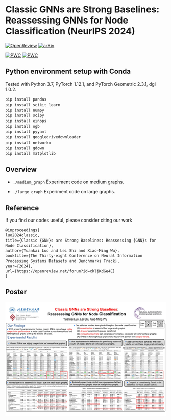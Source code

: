 # Classic GNNs are Strong Baselines: Reassessing GNNs for Node Classification (NeurIPS 2024)

[![OpenReview](https://img.shields.io/badge/OpenReview-xkljKdGe4E-b31b1b.svg)](https://openreview.net/forum?id=xkljKdGe4E) [![arXiv](https://img.shields.io/badge/arXiv-2406.08993-b31b1b.svg)](https://arxiv.org/pdf/2406.08993)

[![PWC](https://img.shields.io/endpoint.svg?url=https://paperswithcode.com/badge/classic-gnns-are-strong-baselines-reassessing/node-property-prediction-on-ogbn-proteins)](https://paperswithcode.com/sota/node-property-prediction-on-ogbn-proteins?p=classic-gnns-are-strong-baselines-reassessing) [![PWC](https://img.shields.io/endpoint.svg?url=https://paperswithcode.com/badge/classic-gnns-are-strong-baselines-reassessing/node-property-prediction-on-ogbn-products)](https://paperswithcode.com/sota/node-property-prediction-on-ogbn-products?p=classic-gnns-are-strong-baselines-reassessing)

## Python environment setup with Conda

Tested with Python 3.7, PyTorch 1.12.1, and PyTorch Geometric 2.3.1, dgl 1.0.2.

```bash
pip install pandas
pip install scikit_learn
pip install numpy
pip install scipy
pip install einops
pip install ogb
pip install pyyaml
pip install googledrivedownloader
pip install networkx
pip install gdown
pip install matplotlib
```

## Overview

* `./medium_graph` Experiment code on medium graphs.

* `./large_graph` Experiment code on large graphs.

## Reference

If you find our codes useful, please consider citing our work

```
@inproceedings{
luo2024classic,
title={Classic {GNN}s are Strong Baselines: Reassessing {GNN}s for Node Classification},
author={Yuankai Luo and Lei Shi and Xiao-Ming Wu},
booktitle={The Thirty-eight Conference on Neural Information Processing Systems Datasets and Benchmarks Track},
year={2024},
url={https://openreview.net/forum?id=xkljKdGe4E}
}
```

## Poster

![gnn-min.png](https://raw.githubusercontent.com/LUOyk1999/images/refs/heads/main/images/gnn-min.png)
